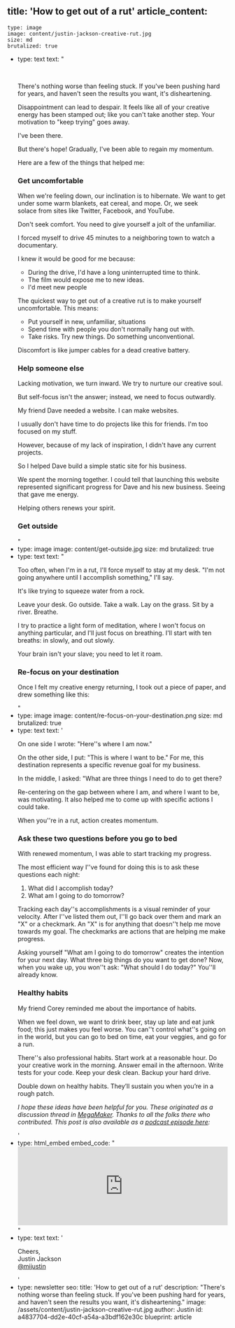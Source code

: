 title: 'How to get out of a rut'
article_content:
  -
    type: image
    image: content/justin-jackson-creative-rut.jpg
    size: md
    brutalized: true
  -
    type: text
    text: "<p><br></p><p>There's nothing worse than feeling stuck. If you've been pushing hard for years, and haven't seen the results you want, it's disheartening.&nbsp;</p><p>Disappointment can lead to despair. It feels like all of your creative energy has been stamped out; like you can't take another step. Your motivation to \"keep trying\"&nbsp;goes away.</p><p>I've been there.</p><p>But there's hope! Gradually, I've been able to regain my momentum.</p><p>Here are a few of the things that helped me:</p><h3>Get uncomfortable</h3><p>When we're feeling down, our inclination is to hibernate. We want to get under some warm blankets, eat cereal, and mope. Or, we seek solace&nbsp;from sites like Twitter, Facebook, and YouTube.</p><p>Don't seek comfort. You need to give yourself a jolt of the unfamiliar.</p><p>I forced myself to drive 45 minutes to a neighboring town to watch a documentary.</p><p>I knew it would be good for me because:</p><ul><li>During the drive, I'd have a long uninterrupted time to think.</li><li>The film would expose me to new ideas.</li><li>I'd meet new people</li></ul><p>The quickest way to get out of a creative rut is to make yourself uncomfortable. This means:</p><ul><li>Put yourself in new, unfamiliar, situations</li><li>Spend time with people you don't normally hang out with.</li><li>Take risks. Try new things. Do something unconventional.</li></ul><p>Discomfort is like jumper cables for a dead creative battery.</p><h3><b>Help someone else</b></h3><p>Lacking motivation, we turn inward. We try to nurture our creative soul.</p><p>But self-focus isn't the answer; instead, we need to focus outwardly.</p><p>My friend Dave needed a website. I can make websites.</p><p>I usually don't have time to do projects like this for friends. I'm too focused on my stuff.</p><p>However, because of my lack of inspiration, I didn't have any current projects.</p><p>So I helped Dave build a simple static site for his business.</p><p>We spent the morning together. I could tell that launching this website represented significant progress for Dave and his new business. Seeing that gave me energy.</p><p>Helping others renews your spirit.</p><h3>Get outside</h3>"
  -
    type: image
    image: content/get-outside.jpg
    size: md
    brutalized: true
  -
    type: text
    text: "<p>Too often, when I'm in a rut, I'll force myself to stay at my desk. \"I'm not going anywhere until I accomplish something,\" I'll say.</p><p>It's like trying to squeeze water from a rock.</p><p>Leave your desk. Go outside. Take a walk. Lay on the grass. Sit by a river. Breathe.</p><p>I try to practice a light form of meditation, where I won't focus on anything particular, and I'll just focus on breathing. I'll start with ten breaths: in slowly, and out slowly.</p><p>Your brain isn't your slave; you need to let it roam.</p><h3><b>Re-focus on your destination</b></h3><p>Once I felt my creative energy returning, I took out a piece of paper, and drew something like this:</p>"
  -
    type: image
    image: content/re-focus-on-your-destination.png
    size: md
    brutalized: true
  -
    type: text
    text: '<p>On one side I wrote: "Here''s where I am now."</p><p>On the other side, I put: "This is where I want to be." For me, this destination represents a&nbsp;specific revenue goal for my business.</p><p>In the middle, I asked: "What are three things I need to do to get there?</p><p>Re-centering on the gap between where I am, and where I want to be, was motivating. It also helped me to come up with specific actions I could take.</p><p>When you''re in a rut, action creates momentum.</p><h3><b>Ask these two questions before you go to bed</b></h3><p>With renewed momentum, I was able to start tracking my progress.</p><p>The most efficient way I''ve found for doing this is to ask these questions each night:</p><ol><li>What did I accomplish today?</li><li>What am I going to do tomorrow?</li></ol><p>Tracking each day''s accomplishments is a visual reminder of your velocity. After I''ve listed them out, I''ll go back over them and mark an "X" or a checkmark.&nbsp;An "X" is for anything that doesn''t help me move towards my goal. The checkmarks are actions that are helping me make progress.</p><p>Asking yourself "What am I going to do tomorrow" creates the intention for your next day. What three big things do you want to get done? Now, when you wake up, you won''t ask: "What should I do today?" You''ll already know.</p><h3>Healthy habits</h3><p>My friend Corey reminded me about the importance of habits.</p><p>When we feel down, we want to drink beer, stay up late and eat junk food; this just makes you feel worse. You can''t control what''s going on in the world, but you can go to bed on time, eat your veggies, and go for a run.</p><p>There''s also professional habits. Start work at a reasonable hour. Do your creative work in the morning. Answer email in the afternoon. Write tests for your code. Keep your desk clean. Backup your hard drive.</p><p>Double down on healthy habits. They’ll sustain you when you’re in a rough patch.</p><p><em>I hope these ideas have been helpful for you. These originated as a discussion thread in <a href="https://megamaker.co/club">MegaMaker</a>. Thanks to all the folks there who contributed. This post is&nbsp;also available as a <a href="https://podcast.megamaker.co/episodes/043-how-do-you-get-out-of-a-creative-rut">podcast episode here</a>:</em></p>'
  -
    type: html_embed
    embed_code: "<iframe src='https://share.transistor.fm/e/123e5a90' width='100%' height='180' frameborder='0' scrolling='no' seamless='true' style='width:100%; height:180px;'></iframe>"
  -
    type: text
    text: '<p>Cheers,<br>Justin Jackson<br><a href="https://twitter.com/mijustin">@mijustin</a></p>'
  -
    type: newsletter
seo:
  title: 'How to get out of a rut'
  description: "There's nothing worse than feeling stuck. If you've been pushing hard for years, and haven't seen the results you want, it's disheartening."
  image: /assets/content/justin-jackson-creative-rut.jpg
author: Justin
id: a4837704-dd2e-40cf-a54a-a3bdf162e30c
blueprint: article
